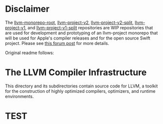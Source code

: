 # Disclaimer

The [llvm-monorepo-root](https://github.com/apple/llvm-monorepo-root),
[llvm-project-v2](https://github.com/apple/llvm-project-v2),
[llvm-project-v2-split](https://github.com/apple/llvm-project-v2-split),
[llvm-project-v1](https://github.com/apple/llvm-project-v1), and
[llvm-project-v1-split](https://github.com/apple/llvm-project-v1-split) repositories are
WIP repositories that are used for development and prototyping of an llvm-project monorepo
that will be used for Apple's compiler releases and for the open source Swift project.
Please see [this forum post](https://forums.swift.org/t/llvm-monorepo-transition-update/27079)
for more details.

Original readme follows:

# The LLVM Compiler Infrastructure

This directory and its subdirectories contain source code for LLVM,
a toolkit for the construction of highly optimized compilers,
optimizers, and runtime environments.

# TEST
